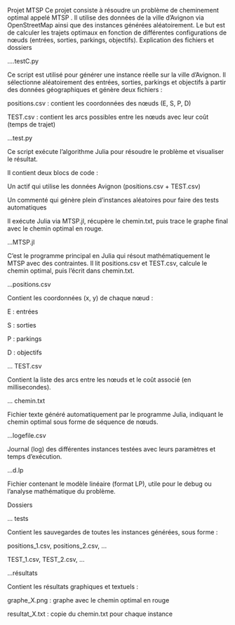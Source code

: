 Projet MTSP 
Ce projet consiste à résoudre un problème de cheminement optimal appelé MTSP . Il utilise des données de la ville d’Avignon via OpenStreetMap ainsi que des instances générées aléatoirement. Le but est de calculer les trajets optimaux en fonction de différentes configurations de nœuds (entrées, sorties, parkings, objectifs).
Explication des fichiers et dossiers

  ....testC.py

Ce script est utilisé pour générer une instance réelle sur la ville d’Avignon. Il sélectionne aléatoirement des entrées, sorties, parkings et objectifs à partir des données géographiques et génère deux fichiers :

positions.csv : contient les coordonnées des nœuds (E, S, P, D)

TEST.csv : contient les arcs possibles entre les nœuds avec leur coût (temps de trajet)


 ...test.py


Ce script exécute l’algorithme Julia pour résoudre le problème et visualiser le résultat.

Il contient deux blocs de code :

 Un actif qui utilise les données Avignon (positions.csv + TEST.csv)

 Un commenté qui génère plein d’instances aléatoires pour faire des tests automatiques

Il exécute Julia via MTSP.jl, récupère le chemin.txt, puis trace le graphe final avec le chemin optimal en rouge.



...MTSP.jl



C’est le programme principal en Julia qui résout mathématiquement le MTSP avec des contraintes. Il lit positions.csv et TEST.csv, calcule le chemin optimal, puis l’écrit dans chemin.txt.




...positions.csv



Contient les coordonnées (x, y) de chaque nœud :

E : entrées

S : sorties

P : parkings

D : objectifs



 ...  TEST.csv


Contient la liste des arcs entre les nœuds et le coût associé (en millisecondes).

 ... chemin.txt


Fichier texte généré automatiquement par le programme Julia, indiquant le chemin optimal sous forme de séquence de nœuds.


 ...logefile.csv


Journal (log) des différentes instances testées avec leurs paramètres et temps d’exécution.

  ...d.lp


Fichier contenant le modèle linéaire (format LP), utile pour le debug ou l’analyse mathématique du problème.


Dossiers


 ... tests


Contient les sauvegardes de toutes les instances générées, sous forme :

positions_1.csv, positions_2.csv, ...

TEST_1.csv, TEST_2.csv, …



...résultats


Contient les résultats graphiques et textuels :

graphe_X.png : graphe avec le chemin optimal en rouge

resultat_X.txt : copie du chemin.txt pour chaque instance
















